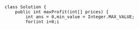 <pre>
class Solution {
    public int maxProfit(int[] prices) {
        int ans = 0,min_value = Integer.MAX_VALUE;
        for(int i=0;i<prices.length;i++){
            min_value = Math.min(min_value,prices[i]);
            ans = Math.max(ans,prices[i]-min_value);
        }
        return ans;
    }
}
</pre>
